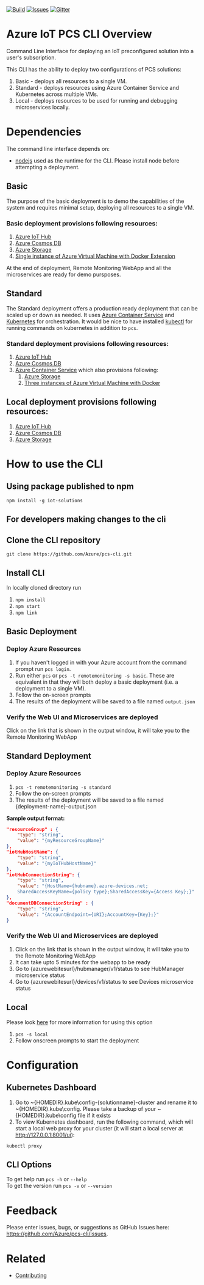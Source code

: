 [![Build][build-badge]][build-url]
[![Issues][issues-badge]][issues-url]
[![Gitter][gitter-badge]][gitter-url]

Azure IoT PCS CLI Overview
==========================

Command Line Interface for deploying an IoT preconfigured solution into a
user's subscription.

This CLI has the ability to deploy two configurations of PCS solutions:

1. Basic - deploys all resources to a single VM.
1. Standard - deploys resources using Azure Container Service and Kubernetes across multiple VMs.
1. Local - deploys resources to be used for running and debugging microservices locally.

Dependencies
============
The command line interface depends on:

* [nodejs](https://nodejs.org/en/) used as the runtime for the CLI.  Please install node before attempting a deployment.

## Basic

The purpose of the basic deployment is to demo the capabilities of the system
and requires minimal setup, deploying all resources to a single VM.

### Basic deployment provisions following resources:

1. [Azure IoT Hub](https://azure.microsoft.com/en-us/services/iot-hub/)
2. [Azure Cosmos DB](https://docs.microsoft.com/en-us/azure/cosmos-db/create-documentdb-dotnet)
3. [Azure Storage](https://azure.microsoft.com/en-us/services/storage/)
4. [Single instance of Azure Virtual Machine with Docker Extension](https://azure.microsoft.com/en-us/services/virtual-machines/)

At the end of deployment, Remote Monitoring WebApp and all the microservices
are ready for demo pursposes.

## Standard

The Standard deployment offers a production ready deployment that can be
scaled up or down as needed. It uses
[Azure Container Service](https://azure.microsoft.com/en-us/services/container-service/)
and [Kubernetes](https://kubernetes.io/) for orchestration. It would be nice to have installed
[kubectl](https://docs.microsoft.com/en-us/cli/azure/install-azure-cli) for running commands on kubernetes
in addition to ```pcs```.

### Standard deployment provisions following resources:

1. [Azure IoT Hub](https://azure.microsoft.com/en-us/services/iot-hub/)
2. [Azure Cosmos DB](https://docs.microsoft.com/en-us/azure/cosmos-db/create-documentdb-dotnet)
3. [Azure Container Service](https://azure.microsoft.com/en-us/services/container-service/)
   which also provisions following:
   1. [Azure Storage](https://azure.microsoft.com/en-us/services/storage/)
   2. [Three instances of Azure Virtual Machine with Docker](https://azure.microsoft.com/en-us/services/virtual-machines/)

## Local deployment provisions following resources:

1. [Azure IoT Hub](https://azure.microsoft.com/en-us/services/iot-hub/)
2. [Azure Cosmos DB](https://docs.microsoft.com/en-us/azure/cosmos-db/create-documentdb-dotnet)
3. [Azure Storage](https://azure.microsoft.com/en-us/services/storage/)

How to use the CLI
==================
## Using package published to npm
 `npm install -g iot-solutions`
## For developers making changes to the cli
## Clone the CLI repository
`git clone https://github.com/Azure/pcs-cli.git`

## Install CLI
In locally cloned directory run
1. `npm install`
1. `npm start`
1. `npm link`


## Basic Deployment
### Deploy Azure Resources

1. If you haven't logged in with your Azure account from the command prompt run `pcs login`.
1. Run either `pcs` or `pcs -t remotemonitoring -s basic`.  These are equivalent in that they will both deploy a basic deployment (i.e. a deployment to a single VM).
1. Follow the on-screen prompts
1. The results of the deployment will be saved to a file named `output.json`

### Verify the Web UI and Microservices are deployed

Click on the link that is shown in the output window, it will take you to
the Remote Monitoring WebApp

## Standard Deployment

### Deploy Azure Resources

1. `pcs -t remotemonitoring -s standard`
2. Follow the on-screen prompts
3. The results of the deployment will be saved to a file named {deployment-name}-output.json 

**Sample output format:**
```json
"resourceGroup" : {
    "type": "string",
    "value": "{myResourceGroupName}"
},
"iotHubHostName": {
    "type": "string",
    "value": "{myIoTHubHostName}"
},
"iotHubConnectionString": {
    "type": "string",
    "value": "{HostName={hubname}.azure-devices.net;
    SharedAccessKeyName={policy type};SharedAccessKey={Access Key};}"
},
"documentDBConnectionString" : {
    "type": "string",
    "value": "{AccountEndpoint={URI};AccountKey={Key};}"
}
```

### Verify the Web UI and Microservices are deployed

1. Click on the link that is shown in the output window, it will take you to
   the Remote Monitoring WebApp
1. It can take upto 5 minutes for the webapp to be ready
1. Go to {azurewebitesurl}/hubmanager/v1/status to see HubManager microservice status
1. Go to {azurewebitesurl}/devices/v1/status to see Devices microservice status

## Local
Please look [here](https://github.com/Azure/azure-iot-pcs-remote-monitoring-dotnet/wiki/Running-the-Remote-Monitoring-Solution-Locally) for more information for using this option
1. `pcs -s local`
1. Follow onscreen prompts to start the deployment

Configuration
=============

## Kubernetes Dashboard

1. Go to ~\{HOMEDIR}\.kube\config-{solutionname}-cluster and rename it to ~\{HOMEDIR}\.kube\config. Please take a backup of your ~\{HOMEDIR}\.kube\config file if it exists
1. To view Kubernetes dashboard, run the following command, which will start a local
web proxy for your cluster (it will start a local server at http://127.0.0.1:8001/ui):

`kubectl proxy`

## CLI Options

To get help run `pcs -h` or `--help` \
To get the version run `pcs -v` or `--version`

Feedback
========

Please enter issues, bugs, or suggestions as GitHub Issues here: https://github.com/Azure/pcs-cli/issues.

Related
=======

* [Contributing](CONTRIBUTING.md)

[build-badge]: https://img.shields.io/travis/Azure/pcs-cli.svg
[build-url]: https://travis-ci.org/Azure/pcs-cli
[issues-badge]: https://img.shields.io/github/issues/azure/pcs-cli.svg
[issues-url]: https://github.com/azure/pcs-cli/issues
[gitter-badge]: https://img.shields.io/gitter/room/azure/iot-solutions.js.svg
[gitter-url]: https://gitter.im/azure/iot-solutions